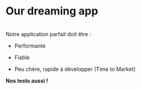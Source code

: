 <!-- .slide: class="center" -->

# Our dreaming app

<br />
Notre application parfait doit être : 
<br />

* Performante

* Fiable

* Peu chère, rapide à développer (Time to Market)


<p class="fragment fade-in"><b>Nos tests aussi !</b></p>